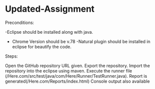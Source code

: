 # Updated-Assignment

Preconditions:


-Eclipse should be installed along with java.
- Chrome Version should be v.78
-Natural plugin should be installed in eclipse for beautify the code.

Steps:

Open the GitHub repository URL given.
Export the repository.
Import the repository into the eclipse using maven.
Execute the runner file (/Here.com/src/test/java/com/Here/Runner/TestRunner.java).
Report is generated(/Here.com/Reports/index.html)
Console output also available
